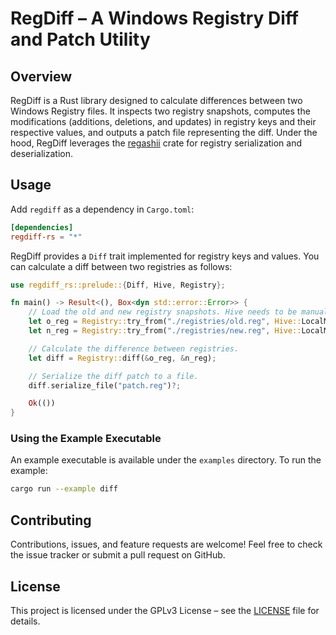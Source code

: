 # RegDiff – A Windows Registry Diff and Patch Utility

## Overview
RegDiff is a Rust library designed to calculate differences between two Windows Registry files. It inspects two registry snapshots, computes the modifications (additions, deletions, and updates) in registry keys and their respective values, and outputs a patch file representing the diff. Under the hood, RegDiff leverages the [regashii](https://crates.io/crates/regashii) crate for registry serialization and deserialization.

## Usage
Add `regdiff` as a dependency in `Cargo.toml`:

```toml
[dependencies]
regdiff-rs = "*"
```

RegDiff provides a `Diff` trait implemented for registry keys and values. You can calculate a diff between two registries as follows:

```rust
use regdiff_rs::prelude::{Diff, Hive, Registry};

fn main() -> Result<(), Box<dyn std::error::Error>> {
    // Load the old and new registry snapshots. Hive needs to be manually specified as Wine registry files do not contain hive information.
    let o_reg = Registry::try_from("./registries/old.reg", Hive::LocalMachine)?;
    let n_reg = Registry::try_from("./registries/new.reg", Hive::LocalMachine)?;

    // Calculate the difference between registries.
    let diff = Registry::diff(&o_reg, &n_reg);

    // Serialize the diff patch to a file.
    diff.serialize_file("patch.reg")?;

    Ok(())
}
```

### Using the Example Executable
An example executable is available under the `examples` directory. To run the example:

```bash
cargo run --example diff
```

## Contributing
Contributions, issues, and feature requests are welcome! Feel free to check the issue tracker or submit a pull request on GitHub.

## License
This project is licensed under the GPLv3 License – see the [LICENSE](LICENSE) file for details.
